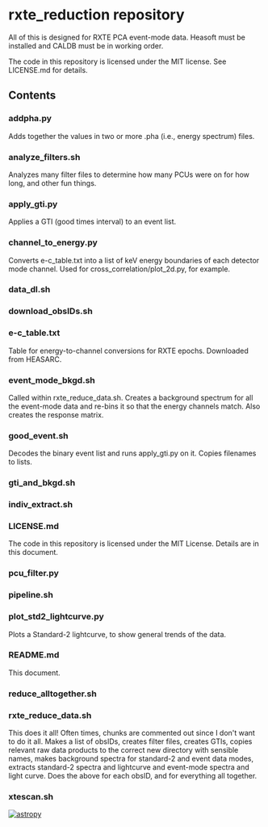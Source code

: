 # rxte_reduction repository

All of this is designed for RXTE PCA event-mode data. Heasoft must be installed
and CALDB must be in working order.

The code in this repository is licensed under the MIT license. See LICENSE.md for details.

## Contents

### addpha.py
Adds together the values in two or more .pha (i.e., energy spectrum) files.

### analyze_filters.sh
Analyzes many filter files to determine how many PCUs were on for how long, 
and other fun things.

### apply_gti.py
Applies a GTI (good times interval) to an event list. 

### channel_to_energy.py 
Converts e-c_table.txt into a list of keV energy boundaries of each detector 
mode channel. Used for cross_correlation/plot_2d.py, for example.

### data_dl.sh


### download_obsIDs.sh


### e-c_table.txt
Table for energy-to-channel conversions for RXTE epochs. Downloaded from 
HEASARC.

### event_mode_bkgd.sh
Called within rxte_reduce_data.sh. Creates a background spectrum for all the 
event-mode data and re-bins it so that the energy channels match. Also creates
the response matrix.

### good_event.sh
Decodes the binary event list and runs apply_gti.py on it. Copies filenames to 
lists.

### gti_and_bkgd.sh


### indiv_extract.sh


### LICENSE.md
The code in this repository is licensed under the MIT License. Details are in 
this document.

### pcu_filter.py


### pipeline.sh


### plot_std2_lightcurve.py
Plots a Standard-2 lightcurve, to show general trends of the data.

### README.md
This document.

### reduce_alltogether.sh


### rxte_reduce_data.sh
This does it all! Often times, chunks are commented out since I don't want to do
it all. Makes a list of obsIDs, creates filter files, creates GTIs, copies 
relevant raw data products to the correct new directory with sensible names, 
makes background spectra for standard-2 and event data modes, extracts 
standard-2 spectra and lightcurve and event-mode spectra and light curve. Does
the above for each obsID, and for everything all together.

### xtescan.sh

[![astropy](http://img.shields.io/badge/powered%20by-AstroPy-orange.svg?style=flat)](http://www.astropy.org/) 
